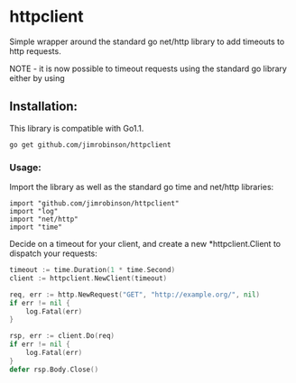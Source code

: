 # httpclient

Simple wrapper around the standard go net/http library to add timeouts
to http requests.

NOTE - it is now possible to timeout requests using the standard go library
either by using


## Installation:

This library is compatible with Go1.1.

```
go get github.com/jimrobinson/httpclient
```

### Usage:

Import the library as well as the standard go time and net/http
libraries:

```
import "github.com/jimrobinson/httpclient"
import "log"
import "net/http"
import "time"
```

Decide on a timeout for your client, and create a new
*httpclient.Client to dispatch your requests:

```go
timeout := time.Duration(1 * time.Second)
client := httpclient.NewClient(timeout)

req, err := http.NewRequest("GET", "http://example.org/", nil)
if err != nil {
	log.Fatal(err)
}

rsp, err := client.Do(req)
if err != nil {
	log.Fatal(err)
}
defer rsp.Body.Close()
```
